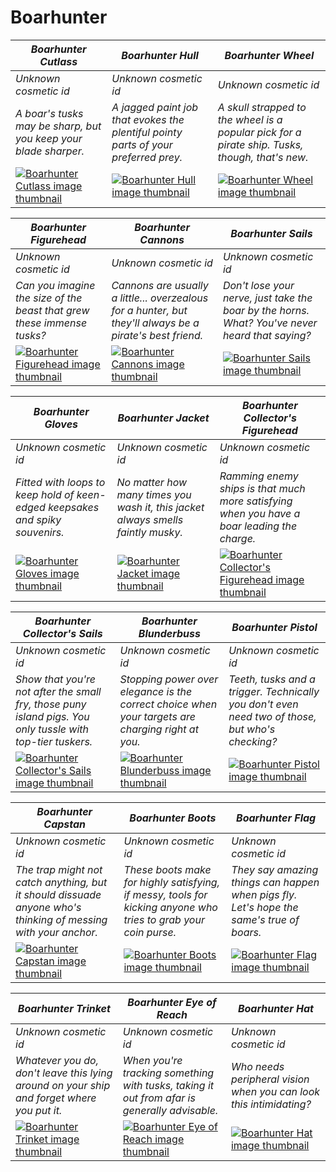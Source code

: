 # Boarhunter

| *Boarhunter Cutlass* | *Boarhunter Hull* | *Boarhunter Wheel* |
| -------------------- | ----------------- | ------------------ |
| *Unknown cosmetic id* | *Unknown cosmetic id* | *Unknown cosmetic id* |
| *A boar's tusks may be sharp, but you keep your blade sharper.* | *A jagged paint job that evokes the plentiful pointy parts of your preferred prey.* | *A skull strapped to the wheel is a popular pick for a pirate ship. Tusks, though, that's new.* |
| [![*Boarhunter Cutlass* image thumbnail](https://cdn.merciasquill.com/images/67035fed8ad30bf0035179c4)](https://seaofthieves.wiki.gg/wiki/Boarhunter_Cutlass) | [![*Boarhunter Hull* image thumbnail](https://cdn.merciasquill.com/images/67035fed8ad30bf0035179c4)](https://seaofthieves.wiki.gg/wiki/Boarhunter_Hull) | [![*Boarhunter Wheel* image thumbnail](https://cdn.merciasquill.com/images/67035fed8ad30bf0035179c4)](https://seaofthieves.wiki.gg/wiki/Boarhunter_Wheel) |

| *Boarhunter Figurehead* | *Boarhunter Cannons* | *Boarhunter Sails* |
| ----------------------- | -------------------- | ------------------ |
| *Unknown cosmetic id* | *Unknown cosmetic id* | *Unknown cosmetic id* |
| *Can you imagine the size of the beast that grew these immense tusks?* | *Cannons are usually a little... overzealous for a hunter, but they'll always be a pirate's best friend.* | *Don't lose your nerve, just take the boar by the horns. What? You've never heard that saying?* |
| [![*Boarhunter Figurehead* image thumbnail](https://cdn.merciasquill.com/images/67035fed8ad30bf0035179c4)](https://seaofthieves.wiki.gg/wiki/Boarhunter_Figurehead) | [![*Boarhunter Cannons* image thumbnail](https://cdn.merciasquill.com/images/67035fed8ad30bf0035179c4)](https://seaofthieves.wiki.gg/wiki/Boarhunter_Cannons) | [![*Boarhunter Sails* image thumbnail](https://cdn.merciasquill.com/images/67035fed8ad30bf0035179c4)](https://seaofthieves.wiki.gg/wiki/Boarhunter_Sails) |

| *Boarhunter Gloves* | *Boarhunter Jacket* | *Boarhunter Collector's Figurehead* |
| ------------------- | ------------------- | ----------------------------------- |
| *Unknown cosmetic id* | *Unknown cosmetic id* | *Unknown cosmetic id* |
| *Fitted with loops to keep hold of keen-edged keepsakes and spiky souvenirs.* | *No matter how many times you wash it, this jacket always smells faintly musky.* | *Ramming enemy ships is that much more satisfying when you have a boar leading the charge.* |
| [![*Boarhunter Gloves* image thumbnail](https://cdn.merciasquill.com/images/67035fed8ad30bf0035179c4)](https://seaofthieves.wiki.gg/wiki/Boarhunter_Gloves) | [![*Boarhunter Jacket* image thumbnail](https://cdn.merciasquill.com/images/67035fed8ad30bf0035179c4)](https://seaofthieves.wiki.gg/wiki/Boarhunter_Jacket) | [![*Boarhunter Collector's Figurehead* image thumbnail](https://cdn.merciasquill.com/images/67035fed8ad30bf0035179c4)](https://seaofthieves.wiki.gg/wiki/Boarhunter_Collector's_Figurehead) |

| *Boarhunter Collector's Sails* | *Boarhunter Blunderbuss* | *Boarhunter Pistol* |
| ------------------------------ | ------------------------ | ------------------- |
| *Unknown cosmetic id* | *Unknown cosmetic id* | *Unknown cosmetic id* |
| *Show that you're not after the small fry, those puny island pigs. You only tussle with top-tier tuskers.* | *Stopping power over elegance is the correct choice when your targets are charging right at you.* | *Teeth, tusks and a trigger. Technically you don't even need two of those, but who's checking?* |
| [![*Boarhunter Collector's Sails* image thumbnail](https://cdn.merciasquill.com/images/67035fed8ad30bf0035179c4)](https://seaofthieves.wiki.gg/wiki/Boarhunter_Collector's_Sails) | [![*Boarhunter Blunderbuss* image thumbnail](https://cdn.merciasquill.com/images/67035fed8ad30bf0035179c4)](https://seaofthieves.wiki.gg/wiki/Boarhunter_Blunderbuss) | [![*Boarhunter Pistol* image thumbnail](https://cdn.merciasquill.com/images/67035fed8ad30bf0035179c4)](https://seaofthieves.wiki.gg/wiki/Boarhunter_Pistol) |

| *Boarhunter Capstan* | *Boarhunter Boots* | *Boarhunter Flag* |
| -------------------- | ------------------ | ----------------- |
| *Unknown cosmetic id* | *Unknown cosmetic id* | *Unknown cosmetic id* |
| *The trap might not catch anything, but it should dissuade anyone who's thinking of messing with your anchor.* | *These boots make for highly satisfying, if messy, tools for kicking anyone who tries to grab your coin purse.* | *They say amazing things can happen when pigs fly. Let's hope the same's true of boars.* |
| [![*Boarhunter Capstan* image thumbnail](https://cdn.merciasquill.com/images/67035fed8ad30bf0035179c4)](https://seaofthieves.wiki.gg/wiki/Boarhunter_Capstan) | [![*Boarhunter Boots* image thumbnail](https://cdn.merciasquill.com/images/67035fed8ad30bf0035179c4)](https://seaofthieves.wiki.gg/wiki/Boarhunter_Boots) | [![*Boarhunter Flag* image thumbnail](https://cdn.merciasquill.com/images/67035fed8ad30bf0035179c4)](https://seaofthieves.wiki.gg/wiki/Boarhunter_Flag) |

| *Boarhunter Trinket* | *Boarhunter Eye of Reach* | *Boarhunter Hat* |
| -------------------- | ------------------------- | ---------------- |
| *Unknown cosmetic id* | *Unknown cosmetic id* | *Unknown cosmetic id* |
| *Whatever you do, don't leave this lying around on your ship and forget where you put it.* | *When you're tracking something with tusks, taking it out from afar is generally advisable.* | *Who needs peripheral vision when you can look this intimidating?* |
| [![*Boarhunter Trinket* image thumbnail](https://cdn.merciasquill.com/images/67035fed8ad30bf0035179c4)](https://seaofthieves.wiki.gg/wiki/Boarhunter_Trinket) | [![*Boarhunter Eye of Reach* image thumbnail](https://cdn.merciasquill.com/images/67035fed8ad30bf0035179c4)](https://seaofthieves.wiki.gg/wiki/Boarhunter_Eye_of_Reach) | [![*Boarhunter Hat* image thumbnail](https://cdn.merciasquill.com/images/67035fed8ad30bf0035179c4)](https://seaofthieves.wiki.gg/wiki/Boarhunter_Hat) |
